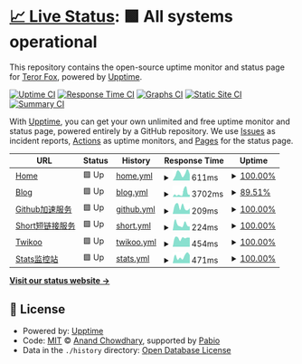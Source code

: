 # [📈 Live Status](https://status.trfox.top): <!--live status--> **🟩 All systems operational**

This repository contains the open-source uptime monitor and status page for [Teror Fox](https://www.trfox.top), powered by [Upptime](https://github.com/upptime/upptime).

[![Uptime CI](https://github.com/sysfox/upptime/workflows/Uptime%20CI/badge.svg)](https://github.com/sysfox/upptime/actions?query=workflow%3A%22Uptime+CI%22)
[![Response Time CI](https://github.com/sysfox/upptime/workflows/Response%20Time%20CI/badge.svg)](https://github.com/sysfox/upptime/actions?query=workflow%3A%22Response+Time+CI%22)
[![Graphs CI](https://github.com/sysfox/upptime/workflows/Graphs%20CI/badge.svg)](https://github.com/sysfox/upptime/actions?query=workflow%3A%22Graphs+CI%22)
[![Static Site CI](https://github.com/sysfox/upptime/workflows/Static%20Site%20CI/badge.svg)](https://github.com/sysfox/upptime/actions?query=workflow%3A%22Static+Site+CI%22)
[![Summary CI](https://github.com/sysfox/upptime/workflows/Summary%20CI/badge.svg)](https://github.com/sysfox/upptime/actions?query=workflow%3A%22Summary+CI%22)

With [Upptime](https://upptime.js.org), you can get your own unlimited and free uptime monitor and status page, powered entirely by a GitHub repository. We use [Issues](https://github.com/sysfox/upptime/issues) as incident reports, [Actions](https://github.com/sysfox/upptime/actions) as uptime monitors, and [Pages](https://status.trfox.top) for the status page.

<!--start: status pages-->
<!-- This summary is generated by Upptime (https://github.com/upptime/upptime) -->
<!-- Do not edit this manually, your changes will be overwritten -->
<!-- prettier-ignore -->
| URL | Status | History | Response Time | Uptime |
| --- | ------ | ------- | ------------- | ------ |
| <img alt="" src="https://icons.duckduckgo.com/ip3/www.trfox.top.ico" height="13"> [Home](https://www.trfox.top) | 🟩 Up | [home.yml](https://github.com/sysfox/upptime/commits/HEAD/history/home.yml) | <details><summary><img alt="Response time graph" src="./graphs/home/response-time-week.png" height="20"> 611ms</summary><br><a href="https://status.trfox.top/history/home"><img alt="Response time 667" src="https://img.shields.io/endpoint?url=https%3A%2F%2Fraw.githubusercontent.com%2Fsysfox%2Fupptime%2FHEAD%2Fapi%2Fhome%2Fresponse-time.json"></a><br><a href="https://status.trfox.top/history/home"><img alt="24-hour response time 544" src="https://img.shields.io/endpoint?url=https%3A%2F%2Fraw.githubusercontent.com%2Fsysfox%2Fupptime%2FHEAD%2Fapi%2Fhome%2Fresponse-time-day.json"></a><br><a href="https://status.trfox.top/history/home"><img alt="7-day response time 611" src="https://img.shields.io/endpoint?url=https%3A%2F%2Fraw.githubusercontent.com%2Fsysfox%2Fupptime%2FHEAD%2Fapi%2Fhome%2Fresponse-time-week.json"></a><br><a href="https://status.trfox.top/history/home"><img alt="30-day response time 597" src="https://img.shields.io/endpoint?url=https%3A%2F%2Fraw.githubusercontent.com%2Fsysfox%2Fupptime%2FHEAD%2Fapi%2Fhome%2Fresponse-time-month.json"></a><br><a href="https://status.trfox.top/history/home"><img alt="1-year response time 667" src="https://img.shields.io/endpoint?url=https%3A%2F%2Fraw.githubusercontent.com%2Fsysfox%2Fupptime%2FHEAD%2Fapi%2Fhome%2Fresponse-time-year.json"></a></details> | <details><summary><a href="https://status.trfox.top/history/home">100.00%</a></summary><a href="https://status.trfox.top/history/home"><img alt="All-time uptime 100.00%" src="https://img.shields.io/endpoint?url=https%3A%2F%2Fraw.githubusercontent.com%2Fsysfox%2Fupptime%2FHEAD%2Fapi%2Fhome%2Fuptime.json"></a><br><a href="https://status.trfox.top/history/home"><img alt="24-hour uptime 100.00%" src="https://img.shields.io/endpoint?url=https%3A%2F%2Fraw.githubusercontent.com%2Fsysfox%2Fupptime%2FHEAD%2Fapi%2Fhome%2Fuptime-day.json"></a><br><a href="https://status.trfox.top/history/home"><img alt="7-day uptime 100.00%" src="https://img.shields.io/endpoint?url=https%3A%2F%2Fraw.githubusercontent.com%2Fsysfox%2Fupptime%2FHEAD%2Fapi%2Fhome%2Fuptime-week.json"></a><br><a href="https://status.trfox.top/history/home"><img alt="30-day uptime 100.00%" src="https://img.shields.io/endpoint?url=https%3A%2F%2Fraw.githubusercontent.com%2Fsysfox%2Fupptime%2FHEAD%2Fapi%2Fhome%2Fuptime-month.json"></a><br><a href="https://status.trfox.top/history/home"><img alt="1-year uptime 100.00%" src="https://img.shields.io/endpoint?url=https%3A%2F%2Fraw.githubusercontent.com%2Fsysfox%2Fupptime%2FHEAD%2Fapi%2Fhome%2Fuptime-year.json"></a></details>
| <img alt="" src="https://icons.duckduckgo.com/ip3/blog.trfox.top.ico" height="13"> [Blog](https://blog.trfox.top) | 🟩 Up | [blog.yml](https://github.com/sysfox/upptime/commits/HEAD/history/blog.yml) | <details><summary><img alt="Response time graph" src="./graphs/blog/response-time-week.png" height="20"> 3702ms</summary><br><a href="https://status.trfox.top/history/blog"><img alt="Response time 1727" src="https://img.shields.io/endpoint?url=https%3A%2F%2Fraw.githubusercontent.com%2Fsysfox%2Fupptime%2FHEAD%2Fapi%2Fblog%2Fresponse-time.json"></a><br><a href="https://status.trfox.top/history/blog"><img alt="24-hour response time 2440" src="https://img.shields.io/endpoint?url=https%3A%2F%2Fraw.githubusercontent.com%2Fsysfox%2Fupptime%2FHEAD%2Fapi%2Fblog%2Fresponse-time-day.json"></a><br><a href="https://status.trfox.top/history/blog"><img alt="7-day response time 3702" src="https://img.shields.io/endpoint?url=https%3A%2F%2Fraw.githubusercontent.com%2Fsysfox%2Fupptime%2FHEAD%2Fapi%2Fblog%2Fresponse-time-week.json"></a><br><a href="https://status.trfox.top/history/blog"><img alt="30-day response time 2940" src="https://img.shields.io/endpoint?url=https%3A%2F%2Fraw.githubusercontent.com%2Fsysfox%2Fupptime%2FHEAD%2Fapi%2Fblog%2Fresponse-time-month.json"></a><br><a href="https://status.trfox.top/history/blog"><img alt="1-year response time 1727" src="https://img.shields.io/endpoint?url=https%3A%2F%2Fraw.githubusercontent.com%2Fsysfox%2Fupptime%2FHEAD%2Fapi%2Fblog%2Fresponse-time-year.json"></a></details> | <details><summary><a href="https://status.trfox.top/history/blog">89.51%</a></summary><a href="https://status.trfox.top/history/blog"><img alt="All-time uptime 96.99%" src="https://img.shields.io/endpoint?url=https%3A%2F%2Fraw.githubusercontent.com%2Fsysfox%2Fupptime%2FHEAD%2Fapi%2Fblog%2Fuptime.json"></a><br><a href="https://status.trfox.top/history/blog"><img alt="24-hour uptime 87.90%" src="https://img.shields.io/endpoint?url=https%3A%2F%2Fraw.githubusercontent.com%2Fsysfox%2Fupptime%2FHEAD%2Fapi%2Fblog%2Fuptime-day.json"></a><br><a href="https://status.trfox.top/history/blog"><img alt="7-day uptime 89.51%" src="https://img.shields.io/endpoint?url=https%3A%2F%2Fraw.githubusercontent.com%2Fsysfox%2Fupptime%2FHEAD%2Fapi%2Fblog%2Fuptime-week.json"></a><br><a href="https://status.trfox.top/history/blog"><img alt="30-day uptime 94.12%" src="https://img.shields.io/endpoint?url=https%3A%2F%2Fraw.githubusercontent.com%2Fsysfox%2Fupptime%2FHEAD%2Fapi%2Fblog%2Fuptime-month.json"></a><br><a href="https://status.trfox.top/history/blog"><img alt="1-year uptime 96.99%" src="https://img.shields.io/endpoint?url=https%3A%2F%2Fraw.githubusercontent.com%2Fsysfox%2Fupptime%2FHEAD%2Fapi%2Fblog%2Fuptime-year.json"></a></details>
| <img alt="" src="https://icons.duckduckgo.com/ip3/ghp.trfox.top.ico" height="13"> [Github加速服务](https://ghp.trfox.top) | 🟩 Up | [github.yml](https://github.com/sysfox/upptime/commits/HEAD/history/github.yml) | <details><summary><img alt="Response time graph" src="./graphs/github/response-time-week.png" height="20"> 209ms</summary><br><a href="https://status.trfox.top/history/github"><img alt="Response time 287" src="https://img.shields.io/endpoint?url=https%3A%2F%2Fraw.githubusercontent.com%2Fsysfox%2Fupptime%2FHEAD%2Fapi%2Fgithub%2Fresponse-time.json"></a><br><a href="https://status.trfox.top/history/github"><img alt="24-hour response time 168" src="https://img.shields.io/endpoint?url=https%3A%2F%2Fraw.githubusercontent.com%2Fsysfox%2Fupptime%2FHEAD%2Fapi%2Fgithub%2Fresponse-time-day.json"></a><br><a href="https://status.trfox.top/history/github"><img alt="7-day response time 209" src="https://img.shields.io/endpoint?url=https%3A%2F%2Fraw.githubusercontent.com%2Fsysfox%2Fupptime%2FHEAD%2Fapi%2Fgithub%2Fresponse-time-week.json"></a><br><a href="https://status.trfox.top/history/github"><img alt="30-day response time 215" src="https://img.shields.io/endpoint?url=https%3A%2F%2Fraw.githubusercontent.com%2Fsysfox%2Fupptime%2FHEAD%2Fapi%2Fgithub%2Fresponse-time-month.json"></a><br><a href="https://status.trfox.top/history/github"><img alt="1-year response time 287" src="https://img.shields.io/endpoint?url=https%3A%2F%2Fraw.githubusercontent.com%2Fsysfox%2Fupptime%2FHEAD%2Fapi%2Fgithub%2Fresponse-time-year.json"></a></details> | <details><summary><a href="https://status.trfox.top/history/github">100.00%</a></summary><a href="https://status.trfox.top/history/github"><img alt="All-time uptime 100.00%" src="https://img.shields.io/endpoint?url=https%3A%2F%2Fraw.githubusercontent.com%2Fsysfox%2Fupptime%2FHEAD%2Fapi%2Fgithub%2Fuptime.json"></a><br><a href="https://status.trfox.top/history/github"><img alt="24-hour uptime 100.00%" src="https://img.shields.io/endpoint?url=https%3A%2F%2Fraw.githubusercontent.com%2Fsysfox%2Fupptime%2FHEAD%2Fapi%2Fgithub%2Fuptime-day.json"></a><br><a href="https://status.trfox.top/history/github"><img alt="7-day uptime 100.00%" src="https://img.shields.io/endpoint?url=https%3A%2F%2Fraw.githubusercontent.com%2Fsysfox%2Fupptime%2FHEAD%2Fapi%2Fgithub%2Fuptime-week.json"></a><br><a href="https://status.trfox.top/history/github"><img alt="30-day uptime 100.00%" src="https://img.shields.io/endpoint?url=https%3A%2F%2Fraw.githubusercontent.com%2Fsysfox%2Fupptime%2FHEAD%2Fapi%2Fgithub%2Fuptime-month.json"></a><br><a href="https://status.trfox.top/history/github"><img alt="1-year uptime 100.00%" src="https://img.shields.io/endpoint?url=https%3A%2F%2Fraw.githubusercontent.com%2Fsysfox%2Fupptime%2FHEAD%2Fapi%2Fgithub%2Fuptime-year.json"></a></details>
| <img alt="" src="https://icons.duckduckgo.com/ip3/short.trfox.top.ico" height="13"> [Short短链接服务](https://short.trfox.top) | 🟩 Up | [short.yml](https://github.com/sysfox/upptime/commits/HEAD/history/short.yml) | <details><summary><img alt="Response time graph" src="./graphs/short/response-time-week.png" height="20"> 224ms</summary><br><a href="https://status.trfox.top/history/short"><img alt="Response time 253" src="https://img.shields.io/endpoint?url=https%3A%2F%2Fraw.githubusercontent.com%2Fsysfox%2Fupptime%2FHEAD%2Fapi%2Fshort%2Fresponse-time.json"></a><br><a href="https://status.trfox.top/history/short"><img alt="24-hour response time 143" src="https://img.shields.io/endpoint?url=https%3A%2F%2Fraw.githubusercontent.com%2Fsysfox%2Fupptime%2FHEAD%2Fapi%2Fshort%2Fresponse-time-day.json"></a><br><a href="https://status.trfox.top/history/short"><img alt="7-day response time 224" src="https://img.shields.io/endpoint?url=https%3A%2F%2Fraw.githubusercontent.com%2Fsysfox%2Fupptime%2FHEAD%2Fapi%2Fshort%2Fresponse-time-week.json"></a><br><a href="https://status.trfox.top/history/short"><img alt="30-day response time 255" src="https://img.shields.io/endpoint?url=https%3A%2F%2Fraw.githubusercontent.com%2Fsysfox%2Fupptime%2FHEAD%2Fapi%2Fshort%2Fresponse-time-month.json"></a><br><a href="https://status.trfox.top/history/short"><img alt="1-year response time 253" src="https://img.shields.io/endpoint?url=https%3A%2F%2Fraw.githubusercontent.com%2Fsysfox%2Fupptime%2FHEAD%2Fapi%2Fshort%2Fresponse-time-year.json"></a></details> | <details><summary><a href="https://status.trfox.top/history/short">100.00%</a></summary><a href="https://status.trfox.top/history/short"><img alt="All-time uptime 100.00%" src="https://img.shields.io/endpoint?url=https%3A%2F%2Fraw.githubusercontent.com%2Fsysfox%2Fupptime%2FHEAD%2Fapi%2Fshort%2Fuptime.json"></a><br><a href="https://status.trfox.top/history/short"><img alt="24-hour uptime 100.00%" src="https://img.shields.io/endpoint?url=https%3A%2F%2Fraw.githubusercontent.com%2Fsysfox%2Fupptime%2FHEAD%2Fapi%2Fshort%2Fuptime-day.json"></a><br><a href="https://status.trfox.top/history/short"><img alt="7-day uptime 100.00%" src="https://img.shields.io/endpoint?url=https%3A%2F%2Fraw.githubusercontent.com%2Fsysfox%2Fupptime%2FHEAD%2Fapi%2Fshort%2Fuptime-week.json"></a><br><a href="https://status.trfox.top/history/short"><img alt="30-day uptime 100.00%" src="https://img.shields.io/endpoint?url=https%3A%2F%2Fraw.githubusercontent.com%2Fsysfox%2Fupptime%2FHEAD%2Fapi%2Fshort%2Fuptime-month.json"></a><br><a href="https://status.trfox.top/history/short"><img alt="1-year uptime 100.00%" src="https://img.shields.io/endpoint?url=https%3A%2F%2Fraw.githubusercontent.com%2Fsysfox%2Fupptime%2FHEAD%2Fapi%2Fshort%2Fuptime-year.json"></a></details>
| <img alt="" src="https://icons.duckduckgo.com/ip3/twikoo.trfox.top.ico" height="13"> [Twikoo](https://twikoo.trfox.top) | 🟩 Up | [twikoo.yml](https://github.com/sysfox/upptime/commits/HEAD/history/twikoo.yml) | <details><summary><img alt="Response time graph" src="./graphs/twikoo/response-time-week.png" height="20"> 454ms</summary><br><a href="https://status.trfox.top/history/twikoo"><img alt="Response time 391" src="https://img.shields.io/endpoint?url=https%3A%2F%2Fraw.githubusercontent.com%2Fsysfox%2Fupptime%2FHEAD%2Fapi%2Ftwikoo%2Fresponse-time.json"></a><br><a href="https://status.trfox.top/history/twikoo"><img alt="24-hour response time 470" src="https://img.shields.io/endpoint?url=https%3A%2F%2Fraw.githubusercontent.com%2Fsysfox%2Fupptime%2FHEAD%2Fapi%2Ftwikoo%2Fresponse-time-day.json"></a><br><a href="https://status.trfox.top/history/twikoo"><img alt="7-day response time 454" src="https://img.shields.io/endpoint?url=https%3A%2F%2Fraw.githubusercontent.com%2Fsysfox%2Fupptime%2FHEAD%2Fapi%2Ftwikoo%2Fresponse-time-week.json"></a><br><a href="https://status.trfox.top/history/twikoo"><img alt="30-day response time 344" src="https://img.shields.io/endpoint?url=https%3A%2F%2Fraw.githubusercontent.com%2Fsysfox%2Fupptime%2FHEAD%2Fapi%2Ftwikoo%2Fresponse-time-month.json"></a><br><a href="https://status.trfox.top/history/twikoo"><img alt="1-year response time 391" src="https://img.shields.io/endpoint?url=https%3A%2F%2Fraw.githubusercontent.com%2Fsysfox%2Fupptime%2FHEAD%2Fapi%2Ftwikoo%2Fresponse-time-year.json"></a></details> | <details><summary><a href="https://status.trfox.top/history/twikoo">100.00%</a></summary><a href="https://status.trfox.top/history/twikoo"><img alt="All-time uptime 100.00%" src="https://img.shields.io/endpoint?url=https%3A%2F%2Fraw.githubusercontent.com%2Fsysfox%2Fupptime%2FHEAD%2Fapi%2Ftwikoo%2Fuptime.json"></a><br><a href="https://status.trfox.top/history/twikoo"><img alt="24-hour uptime 100.00%" src="https://img.shields.io/endpoint?url=https%3A%2F%2Fraw.githubusercontent.com%2Fsysfox%2Fupptime%2FHEAD%2Fapi%2Ftwikoo%2Fuptime-day.json"></a><br><a href="https://status.trfox.top/history/twikoo"><img alt="7-day uptime 100.00%" src="https://img.shields.io/endpoint?url=https%3A%2F%2Fraw.githubusercontent.com%2Fsysfox%2Fupptime%2FHEAD%2Fapi%2Ftwikoo%2Fuptime-week.json"></a><br><a href="https://status.trfox.top/history/twikoo"><img alt="30-day uptime 100.00%" src="https://img.shields.io/endpoint?url=https%3A%2F%2Fraw.githubusercontent.com%2Fsysfox%2Fupptime%2FHEAD%2Fapi%2Ftwikoo%2Fuptime-month.json"></a><br><a href="https://status.trfox.top/history/twikoo"><img alt="1-year uptime 100.00%" src="https://img.shields.io/endpoint?url=https%3A%2F%2Fraw.githubusercontent.com%2Fsysfox%2Fupptime%2FHEAD%2Fapi%2Ftwikoo%2Fuptime-year.json"></a></details>
| <img alt="" src="https://icons.duckduckgo.com/ip3/status.trfox.top.ico" height="13"> [Stats监控站](https://status.trfox.top) | 🟩 Up | [stats.yml](https://github.com/sysfox/upptime/commits/HEAD/history/stats.yml) | <details><summary><img alt="Response time graph" src="./graphs/stats/response-time-week.png" height="20"> 471ms</summary><br><a href="https://status.trfox.top/history/stats"><img alt="Response time 444" src="https://img.shields.io/endpoint?url=https%3A%2F%2Fraw.githubusercontent.com%2Fsysfox%2Fupptime%2FHEAD%2Fapi%2Fstats%2Fresponse-time.json"></a><br><a href="https://status.trfox.top/history/stats"><img alt="24-hour response time 564" src="https://img.shields.io/endpoint?url=https%3A%2F%2Fraw.githubusercontent.com%2Fsysfox%2Fupptime%2FHEAD%2Fapi%2Fstats%2Fresponse-time-day.json"></a><br><a href="https://status.trfox.top/history/stats"><img alt="7-day response time 471" src="https://img.shields.io/endpoint?url=https%3A%2F%2Fraw.githubusercontent.com%2Fsysfox%2Fupptime%2FHEAD%2Fapi%2Fstats%2Fresponse-time-week.json"></a><br><a href="https://status.trfox.top/history/stats"><img alt="30-day response time 574" src="https://img.shields.io/endpoint?url=https%3A%2F%2Fraw.githubusercontent.com%2Fsysfox%2Fupptime%2FHEAD%2Fapi%2Fstats%2Fresponse-time-month.json"></a><br><a href="https://status.trfox.top/history/stats"><img alt="1-year response time 444" src="https://img.shields.io/endpoint?url=https%3A%2F%2Fraw.githubusercontent.com%2Fsysfox%2Fupptime%2FHEAD%2Fapi%2Fstats%2Fresponse-time-year.json"></a></details> | <details><summary><a href="https://status.trfox.top/history/stats">100.00%</a></summary><a href="https://status.trfox.top/history/stats"><img alt="All-time uptime 100.00%" src="https://img.shields.io/endpoint?url=https%3A%2F%2Fraw.githubusercontent.com%2Fsysfox%2Fupptime%2FHEAD%2Fapi%2Fstats%2Fuptime.json"></a><br><a href="https://status.trfox.top/history/stats"><img alt="24-hour uptime 100.00%" src="https://img.shields.io/endpoint?url=https%3A%2F%2Fraw.githubusercontent.com%2Fsysfox%2Fupptime%2FHEAD%2Fapi%2Fstats%2Fuptime-day.json"></a><br><a href="https://status.trfox.top/history/stats"><img alt="7-day uptime 100.00%" src="https://img.shields.io/endpoint?url=https%3A%2F%2Fraw.githubusercontent.com%2Fsysfox%2Fupptime%2FHEAD%2Fapi%2Fstats%2Fuptime-week.json"></a><br><a href="https://status.trfox.top/history/stats"><img alt="30-day uptime 100.00%" src="https://img.shields.io/endpoint?url=https%3A%2F%2Fraw.githubusercontent.com%2Fsysfox%2Fupptime%2FHEAD%2Fapi%2Fstats%2Fuptime-month.json"></a><br><a href="https://status.trfox.top/history/stats"><img alt="1-year uptime 100.00%" src="https://img.shields.io/endpoint?url=https%3A%2F%2Fraw.githubusercontent.com%2Fsysfox%2Fupptime%2FHEAD%2Fapi%2Fstats%2Fuptime-year.json"></a></details>

<!--end: status pages-->

[**Visit our status website →**](https://status.trfox.top)

## 📄 License

- Powered by: [Upptime](https://github.com/upptime/upptime)
- Code: [MIT](./LICENSE) © [Anand Chowdhary](https://anandchowdhary.com), supported by [Pabio](https://pabio.com)
- Data in the `./history` directory: [Open Database License](https://opendatacommons.org/licenses/odbl/1-0/)
